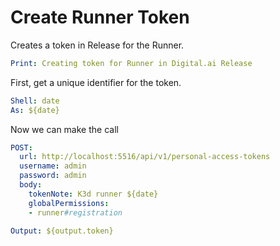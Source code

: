 # Create Runner Token

Creates a token in Release for the Runner.

```yaml instacli
Print: Creating token for Runner in Digital.ai Release
```

First, get a unique identifier for the token.

```yaml instacli
Shell: date
As: ${date}
```

Now we can make the call

```yaml instacli
POST:
  url: http://localhost:5516/api/v1/personal-access-tokens
  username: admin
  password: admin
  body:
    tokenNote: K3d runner ${date}
    globalPermissions: 
    - runner#registration

Output: ${output.token}
```